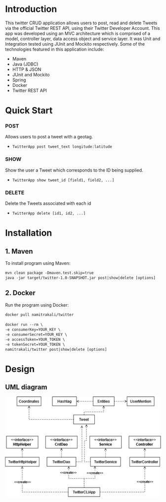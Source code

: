 # Introduction
This twitter CRUD application allows users to post, read and delete Tweets via the official Twitter REST API, using their Twitter Developer Account. This app was developed using an MVC architecture which is comprised of a model, controller layer, data access object and service layer. It was Unit and Integration tested using JUnit and Mockito respectively. Some of the technologies featured in this application include:
- Maven
- Java (JDBC)
- HTTP & JSON
- JUnit and Mockito
- Spring
- Docker
- Twitter REST API

# Quick Start
### POST
Allows users to post a tweet with a geotag.
- `TwitterApp post tweet_text longitude:latitude`
### SHOW
Show the user a Tweet which corresponds to the ID being supplied.
- `TwitterApp show tweet_id [field1, field2, ...]`
### DELETE
Delete the Tweets associated with each id
- `TwitterApp delete [id1, id2, ...]`

# Installation
## 1. Maven
To install program using Maven:
```
mvn clean package -Dmaven.test.skip=true
java -jar target/twitter-1.0-SNAPSHOT.jar post|show|delete [options]
```

## 2. Docker
Run the program using Docker:
```
docker pull namitrakali/twitter

docker run --rm \
-e consumerKey=YOUR_KEY \
-e consumerSecret=YOUR_KEY \
-e accessToken=YOUR_TOKEN \
-e tokenSecret=YOUR_TOKEN \
namitrakali/twitter post|show|delete [options]
```

# Design
## UML diagram
![UML Diagram](./assets/UML_diagram.png)